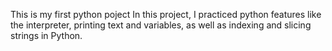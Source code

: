 This is my first python poject
In this project, I practiced python features like the interpreter, printing text and variables, as well as indexing and slicing strings in Python.
